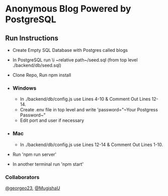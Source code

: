 # Anonymous Blog Powered by PostgreSQL

## Run Instructions

- Create Empty SQL Database with Postgres called blogs
- In PostgreSQL run \i ~relative path~/seed.sql (from top level ./backend/db/seed.sql)
- Clone Repo, Run npm install

- ### Windows
    - In ./backend/db/config.js use Lines 4-10 & Comment Out Lines 12-14.
    - Create .env file in top level and write 'password="~Your Postgress Password~"
    - Edit port and user if necessary
- ### Mac
    - In ./backend/db/config.js use Lines 12-14 & Comment Out Lines 1-10.
- Run 'npm run server'
- In another terminal run 'npm start'

### Collaborators
[@georgeo23](https://github.com/georgeo23), [@MugishaU](https://github.com/MugishaU)